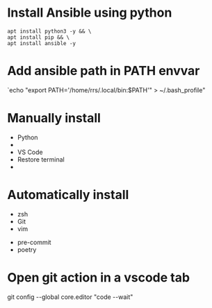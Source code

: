 # Install Ansible using python

```
apt install python3 -y && \
apt install pip && \
apt install ansible -y
```

# Add ansible path in PATH envvar

`echo "export PATH='/home/rrs/.local/bin:$PATH'" > ~/.bash_profile"

# Manually install

- Python
- 
- VS Code
 - Restore terminal
 - 

# Automatically install

- zsh
- Git
- vim

* pre-commit
* poetry

# Open git action in a vscode tab
git config --global core.editor "code --wait"

